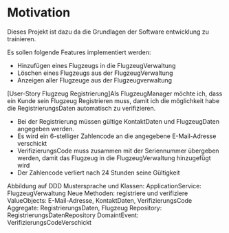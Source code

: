 # Motivation
Dieses Projekt ist dazu da die Grundlagen der Software entwicklung zu trainieren.

Es sollen folgende Features implementiert werden:
- Hinzufügen eines Flugzeugs in die FlugzeugVerwaltung
- Löschen eines Flugzeugs aus der FlugzeugVerwaltung
- Anzeigen aller Flugzeuge aus der Flugzeugverwaltung

[User-Story Flugzeug Registrierung]Als FlugzeugManager möchte ich, dass ein Kunde sein Flugzeug Registrieren muss, damit ich die möglichkeit habe die RegistrierungsDaten automatisch zu verifizieren.
- Bei der Registrierung müssen gültige KontaktDaten und FlugzeugDaten angegeben werden.
- Es wird ein 6-stelliger Zahlencode an die angegebene E-Mail-Adresse verschickt
- VerifizierungsCode muss zusammen mit der Seriennummer übergeben werden, damit das Flugzeug in die FlugzeugVerwaltung hinzugefügt wird
- Der Zahlencode verliert nach 24 Stunden seine Gültigkeit

Abbildung auf DDD Mustersprache und Klassen:
ApplicationService: FlugzeugVerwaltung
Neue Methoden: registriere und verifiziere
ValueObjects: E-Mail-Adresse, KontaktDaten, VerifizierungsCode
Aggregate: RegistrierungsDaten, Flugzeug
Repository: RegistrierungsDatenRepository
DomaintEvent: VerifizierungsCodeVerschickt